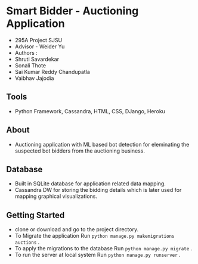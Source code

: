 # Smart Bidder - Auctioning Application
+ 295A Project SJSU
+ Advisor - Weider Yu
+ Authors : 
+ Shruti Savardekar 
+ Sonali Thote
+ Sai Kumar Reddy Chandupatla 
+ Vaibhav Jajodia 

## Tools
+ Python Framework, Cassandra, HTML, CSS, DJango, Heroku

## About
+ Auctioning application with ML based bot detection for eleminating the suspected bot bidders from the auctioning business.

## Database
+ Built in SQLite database for application related data mapping.
+ Cassandra DW for storing the bidding details which is later used for mapping graphical visualizations.

## Getting Started
+ clone or download and go to the project directory.
+ To Migrate the application Run ```python manage.py makemigrations auctions``` .
+ To apply the migrations to the database Run ```python manage.py migrate``` .
+ To run the server at local system Run ```python manage.py runserver``` .
